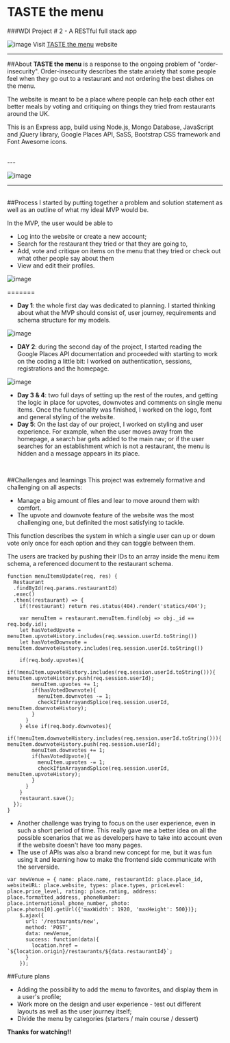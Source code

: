 # TASTE the menu 
###WDI Project # 2 - A RESTful full stack app

![image](./readme-images/homepage-screenshot.png)
Visit [TASTE the menu](https://polar-tor-29874.herokuapp.com/) website

---

##About
**TASTE the menu** is a response to the ongoing problem of "order-insecurity". Order-insecurity describes the state anxiety that some people feel when they go out to a restaurant and not ordering the best dishes on the menu. 

The website is meant to be a place where people can help each other eat better meals by voting and critiquing on things they tried from restaurants around the UK.

This is an Express app, build using Node.js, Mongo Database, JavaScript and jQuery library, Google Places API, SaSS, Bootstrap CSS framework and Font Awesome icons. 

<br>
---

![image](./readme-images/menu-screenshot.png)

---
<br>
##Process
I started by putting together a problem and solution statement as well as an outline of what my ideal MVP would be. 

In the MVP, the user would be able to 

- Log into the website or create a new account;
- Search for the restaurant they tried or that they are going to, 
- Add, vote and critique on items on the menu that they tried or check out what other people say about them
- View and edit their profiles.

![image](./readme-images/Trello-Screenshot.png)

=======

- **Day 1**: the whole first day was dedicated to planning. I started thinking about what the MVP should consist of, user journey, requirements and schema structure for my models.

![image](./readme-images/wireframes-screenshot.png)

- **DAY 2**: during the second day of the project, I started reading the Google Places API documentation and proceeded with starting to work on the coding a little bit: I worked on authentication, sessions, registrations and the homepage. 

![image](./readme-images/login.png)

- **Day 3 & 4**: two full days of setting up the rest of the routes, and getting the logic in place for upvotes, downvotes and comments on single menu items. Once the functionality was finished, I worked on the logo, font and general styling of the website.
- **Day 5**: On the last day of our project, I worked on styling and user experience. For example, when the user moves away from the homepage, a search bar gets added to the main nav; or if the user searches for an establishment which is not a restaurant, the menu is hidden and a message appears in its place.
<br>

##Challenges and learnings
This project was extremely formative and challenging on all aspects: 

- Manage a big amount of files and lear to move around them with comfort.
- The upvote and downvote feature of the website was the most challenging one, but definited the most satisfying to tackle.

This function describes the system in which a single user can up or down vote only once for each option and they can toggle between them.

The users are tracked by pushing their IDs to an array inside the menu item schema, a referenced document to the restaurant schema.

```
function menuItemsUpdate(req, res) {
  Restaurant
  .findById(req.params.restaurantId)
  .exec()
  .then((restaurant) => {
    if(!restaurant) return res.status(404).render('statics/404');

    var menuItem = restaurant.menuItem.find(obj => obj._id == req.body.id);
    let hasVotedUpvote = menuItem.upvoteHistory.includes(req.session.userId.toString())
    let hasVotedDownvote = menuItem.downvoteHistory.includes(req.session.userId.toString())

    if(req.body.upvotes){
      if(!menuItem.upvoteHistory.includes(req.session.userId.toString())){        menuItem.upvoteHistory.push(req.session.userId);
        menuItem.upvotes += 1;
        if(hasVotedDownvote){
          menuItem.downvotes -= 1;
          checkIfinArrayandSplice(req.session.userId, menuItem.downvoteHistory);
        }
      }
    } else if(req.body.downvotes){ 
      if(!menuItem.downvoteHistory.includes(req.session.userId.toString())){         menuItem.downvoteHistory.push(req.session.userId);
        menuItem.downvotes += 1;
        if(hasVotedUpvote){
          menuItem.upvotes -= 1;
          checkIfinArrayandSplice(req.session.userId, menuItem.upvoteHistory);
        }
      }
    }
    restaurant.save();
  });
}
```

- Another challenge was trying to focus on the user experience, even in such a short period of time. This really gave me a better idea on all the possible scenarios that we as developers have to take into account even if the website doesn't have too many pages.
- The use of APIs was also a brand new concept for me, but it was fun using it and learning how to make the frontend side communicate with the serverside.

```
var newVenue = { name: place.name, restaurantId: place.place_id, websiteURL: place.website, types: place.types, priceLevel: place.price_level, rating: place.rating, address: place.formatted_address, phoneNumber: place.international_phone_number, photo: place.photos[0].getUrl({'maxWidth': 1920, 'maxHeight': 500})};
    $.ajax({
      url: '/restaurants/new',
      method: 'POST',
      data: newVenue,
      success: function(data){
        location.href = `${location.origin}/restaurants/${data.restaurantId}`;
      }
    });
```
 

##Future plans

- Adding the possibility to add the menu to favorites, and display them in a user's profile;
- Work more on the design and user experience - test out different layouts as well as the user journey itself;
- Divide the menu by categories (starters / main course / dessert)


**Thanks for watching!!**



